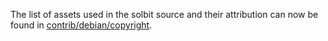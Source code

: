 The list of assets used in the solbit source and their attribution can now be found in [contrib/debian/copyright](../contrib/debian/copyright).
